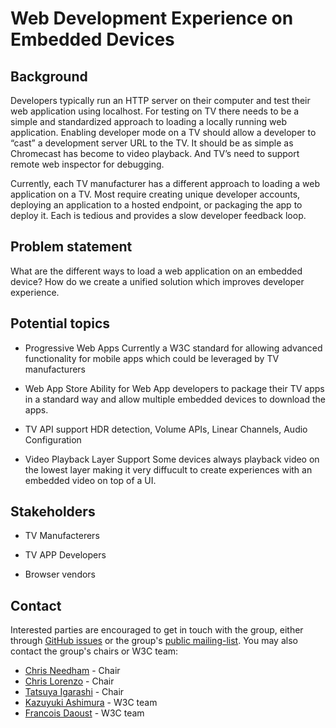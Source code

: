 Web Development Experience on Embedded Devices
==============================================

Background
----------

Developers typically run an HTTP server on their computer and test their web application using localhost. For testing on TV there needs to be a simple and standardized approach to loading a locally running web application. Enabling developer mode on a TV should allow a developer to “cast” a development server URL to the TV. It should be as simple as Chromecast has become to video playback. And TV’s need to support remote web inspector for debugging.

Currently, each TV manufacturer has a different approach to loading a web application on a TV. Most require creating unique developer accounts, deploying an application to a hosted endpoint, or packaging the app to deploy it. Each is tedious and provides a slow developer feedback loop.

Problem statement
-----------------

What are the different ways to load a web application on an embedded device? How do we create a unified solution which improves developer experience.

Potential topics
----------------

* Progressive Web Apps
Currently a W3C standard for allowing advanced functionality for mobile apps which could be leveraged by TV manufacturers

* Web App Store
Ability for Web App developers to package their TV apps in a standard way and allow multiple embedded devices to download the apps.

* TV API support
HDR detection, Volume APIs, Linear Channels, Audio Configuration

* Video Playback Layer Support
Some devices always playback video on the lowest layer making it very diffucult to create experiences with an embedded video on top of a UI.

Stakeholders
------------

* TV Manufacterers

* TV APP Developers

* Browser vendors

Contact
-------

Interested parties are encouraged to get in touch with the group, either through [GitHub issues](https://github.com/w3c/media-and-entertainment/issues) or the group's [public mailing-list](mailto:public-web-and-tv@w3.org). You may also contact the group's chairs or W3C team:

* [Chris Needham](mailto:chris.needham@bbc.co.uk) - Chair
* [Chris Lorenzo](mailto:pal@sandflow.com) - Chair
* [Tatsuya Igarashi](mailto:Tatsuya.Igarashi@sony.com) - Chair
* [Kazuyuki Ashimura](mailto:ashimura@w3.org) - W3C team
* [Francois Daoust](mailto:fd@w3.org) - W3C team
